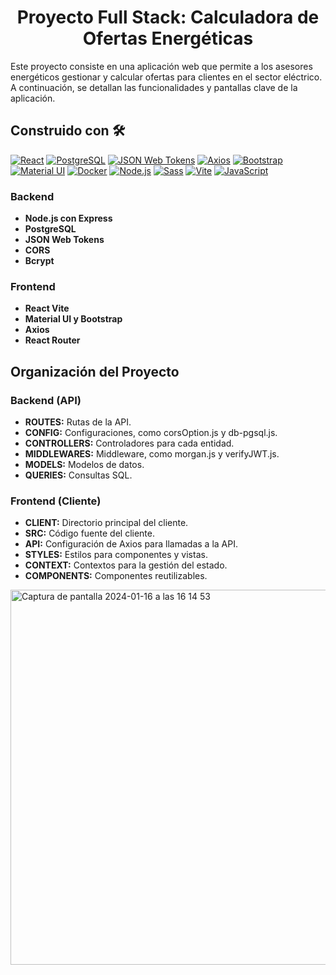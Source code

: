 <h1 align="center">Proyecto Full Stack: Calculadora de Ofertas Energéticas</h1>

<p> Este proyecto consiste en una aplicación web que permite a los asesores energéticos gestionar y calcular ofertas para clientes en el sector eléctrico. A continuación, se detallan las funcionalidades y pantallas clave de la aplicación. </p>

<h2>Construido con 🛠️</h2>

[![React](https://img.shields.io/badge/React-20232A?style=for-the-badge&logo=react&logoColor=61DAFB)](https://reactjs.org/)
[![PostgreSQL](https://img.shields.io/badge/PostgreSQL-316192?style=for-the-badge&logo=postgresql&logoColor=white)](https://www.postgresql.org/)
[![JSON Web Tokens](https://img.shields.io/badge/JWT-000000?style=for-the-badge&logo=JSON%20web%20tokens&logoColor=white)](https://jwt.io/)
[![Axios](https://img.shields.io/badge/axios-671ddf?&style=for-the-badge&logo=axios&logoColor=white)](https://axios-http.com/)
[![Bootstrap](https://img.shields.io/badge/Bootstrap-563D7C?style=for-the-badge&logo=bootstrap&logoColor=white)](https://getbootstrap.com/)
[![Material UI](https://img.shields.io/badge/Material%20UI-007FFF?style=for-the-badge&logo=mui&logoColor=white)](https://mui.com/)
[![Docker](https://img.shields.io/badge/Docker-2CA5E0?style=for-the-badge&logo=docker&logoColor=white)](https://www.docker.com/)
[![Node.js](https://img.shields.io/badge/Node%20js-339933?style=for-the-badge&logo=nodedotjs&logoColor=white)](https://nodejs.org/)
[![Sass](https://img.shields.io/badge/Sass-CC6699?style=for-the-badge&logo=sass&logoColor=white)](https://sass-lang.com/)
[![Vite](https://img.shields.io/badge/Vite-B73BFE?style=for-the-badge&logo=vite&logoColor=FFD62E)](https://vitejs.dev/)
[![JavaScript](https://img.shields.io/badge/JavaScript-323330?style=for-the-badge&logo=javascript&logoColor=F7DF1E)](https://developer.mozilla.org/en-US/docs/Web/JavaScript)


<h3>Backend</h3>
    <ul>
    <li><strong>Node.js con Express</strong></li>
    <li><strong>PostgreSQL</strong></li>
    <li><strong>JSON Web Tokens</strong></li>
    <li><strong>CORS</strong></li>
    <li><strong>Bcrypt</strong></li>
  </ul>

<h3>Frontend</h3>
  <ul>
    <li><strong>React Vite</strong></li>
    <li><strong>Material UI y Bootstrap</strong></li>
    <li><strong>Axios</strong></li>
    <li><strong>React Router</strong></li>
  </ul>

<h2>Organización del Proyecto</h2>

<h3>Backend (API)</h3>
<ul>
  <li><strong>ROUTES:</strong> Rutas de la API.</li>
  <li><strong>CONFIG:</strong> Configuraciones, como corsOption.js y db-pgsql.js.</li>
  <li><strong>CONTROLLERS:</strong> Controladores para cada entidad.</li>
  <li><strong>MIDDLEWARES:</strong> Middleware, como morgan.js y verifyJWT.js.</li>
  <li><strong>MODELS:</strong> Modelos de datos.</li>
  <li><strong>QUERIES:</strong> Consultas SQL.</li>
</ul>

<h3>Frontend (Cliente)</h3>
<ul>
  <li><strong>CLIENT:</strong> Directorio principal del cliente.</li>
  <li><strong>SRC:</strong> Código fuente del cliente.</li>
  <li><strong>API:</strong> Configuración de Axios para llamadas a la API.</li>
  <li><strong>STYLES:</strong> Estilos para componentes y vistas.</li>
  <li><strong>CONTEXT:</strong> Contextos para la gestión del estado.</li>
  <li><strong>COMPONENTS:</strong> Componentes reutilizables.</li>
</ul>

<img width="600" width="600" alt="Captura de pantalla 2024-01-16 a las 16 14 53" src="https://github.com/Desafio-Tripulaciones/Fullstack-g1/assets/131009082/c95fd063-1583-4bc2-81e1-7afd84f545a0">

